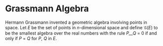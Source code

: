 ﻿# Grassmann Algebra

Hermann Grassmann invented a geometric algebra involving points in space.
Let _E_ be the set of points in _n_-dimensional space and define
𝒢(_E_) to be the smallest algebra over the real numbers with the
rule _P__Q_ = 0 if and only if _P_ = _Q_ for _P_, _Q_ in _E_.